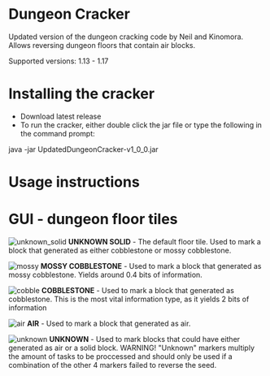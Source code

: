 # Dungeon Cracker
Updated version of the dungeon cracking code by Neil and Kinomora. Allows reversing dungeon floors that contain air blocks.

Supported versions: 1.13 - 1.17

# Installing the cracker
- Download latest release
- To run the cracker, either double click the jar file or type the following in the command prompt:

java -jar UpdatedDungeonCracker-v1_0_0.jar

# Usage instructions

# GUI - dungeon floor tiles
![unknown_solid](https://github.com/Kludwisz/DungeonCracker/assets/131913157/8ea08c2b-696b-46f5-beff-f5f2fe98a953)
**UNKNOWN SOLID** - The default floor tile. Used to mark a block that generated as either cobblestone or mossy cobblestone.

![mossy](https://github.com/Kludwisz/DungeonCracker/assets/131913157/24dfa717-a79b-45c7-90ce-e6864687b95a)
**MOSSY COBBLESTONE** - Used to mark a block that generated as mossy cobblestone. Yields around 0.4 bits of information.

![cobble](https://github.com/Kludwisz/DungeonCracker/assets/131913157/b7455eea-9515-4664-8f8f-fabe5a9e2e95)
**COBBLESTONE** - Used to mark a block that generated as cobblestone. This is the most vital information type, as it yields 2 bits of information

![air](https://github.com/Kludwisz/DungeonCracker/assets/131913157/ec1e9e4e-79ea-49ae-a8c8-c61b21e2b56a)
**AIR** - Used to mark a block that generated as air. 

![unknown](https://github.com/Kludwisz/DungeonCracker/assets/131913157/26354794-f0bb-4175-b4cc-c1e0da8e616e)
**UNKNOWN** - Used to mark blocks that could have either generated as air or a solid block. 
WARNING! "Unknown" markers multiply the amount of tasks to be proccessed and should only be used if a combination of the other 4 markers failed to reverse the seed.
